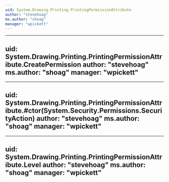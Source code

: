 ```yaml
---
uid: System.Drawing.Printing.PrintingPermissionAttribute
author: "stevehoag"
ms.author: "shoag"
manager: "wpickett"
---
```


---
uid: System.Drawing.Printing.PrintingPermissionAttribute.CreatePermission
author: "stevehoag"
ms.author: "shoag"
manager: "wpickett"
---

---
uid: System.Drawing.Printing.PrintingPermissionAttribute.#ctor(System.Security.Permissions.SecurityAction)
author: "stevehoag"
ms.author: "shoag"
manager: "wpickett"
---

---
uid: System.Drawing.Printing.PrintingPermissionAttribute.Level
author: "stevehoag"
ms.author: "shoag"
manager: "wpickett"
---
